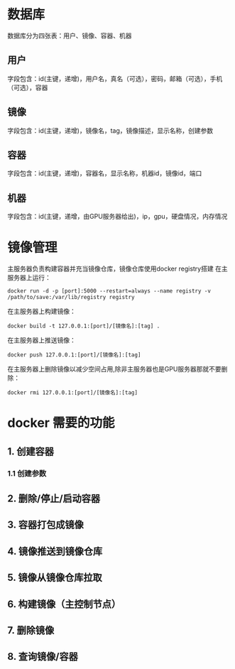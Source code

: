 # 数据库
数据库分为四张表：用户、镜像、容器、机器
## 用户
字段包含：id(主键，递增)，用户名，真名（可选），密码，邮箱（可选），手机（可选），容器
## 镜像
字段包含：id(主键，递增)，镜像名，tag，镜像描述，显示名称，创建参数
## 容器
字段包含：id(主键，递增)，容器名，显示名称，机器id，镜像id，端口
## 机器
字段包含：id(主键，递增，由GPU服务器给出)，ip，gpu，硬盘情况，内存情况



# 镜像管理
主服务器负责构建容器并充当镜像仓库，镜像仓库使用docker registry搭建
在主服务器上运行：
```
docker run -d -p [port]:5000 --restart=always --name registry -v /path/to/save:/var/lib/registry registry
```
在主服务器上构建镜像：
```
docker build -t 127.0.0.1:[port]/[镜像名]:[tag] .
```
在主服务器上推送镜像：
```
docker push 127.0.0.1:[port]/[镜像名]:[tag]
```
在主服务器上删除镜像以减少空间占用,除非主服务器也是GPU服务器那就不要删除：
```
docker rmi 127.0.0.1:[port]/[镜像名]:[tag]
```

# docker 需要的功能
## 1. 创建容器
### 1.1 创建参数
## 2. 删除/停止/启动容器
## 3. 容器打包成镜像
## 4. 镜像推送到镜像仓库
## 5. 镜像从镜像仓库拉取
## 6. 构建镜像（主控制节点）
## 7. 删除镜像
## 8. 查询镜像/容器